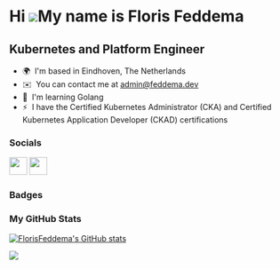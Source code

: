 Hi ![](https://user-images.githubusercontent.com/18350557/176309783-0785949b-9127-417c-8b55-ab5a4333674e.gif)My name is Floris Feddema
======================================================================================================================================

Kubernetes and Platform Engineer
----------------------

* 🌍  I'm based in Eindhoven, The Netherlands
* ✉️  You can contact me at [admin@feddema.dev](mailto:admin@feddema.dev)
* 🧠  I'm learning Golang
* ⚡  I have the Certified Kubernetes Administrator (CKA) and Certified Kubernetes Application Developer (CKAD) certifications

### Socials

<p > 
    <a href="https://www.github.com/FlorisFeddema" target="_blank" rel="noreferrer"><img src="https://raw.githubusercontent.com/danielcranney/readme-generator/main/public/icons/socials/github.svg" width="32" height="32" /></a>
    <a href="https://www.linkedin.com/in/florisfeddema" target="_blank" rel="noreferrer"><img src="https://raw.githubusercontent.com/danielcranney/readme-generator/main/public/icons/socials/linkedin.svg" width="32" height="32" /></a>
</p>

### Badges
<!--START_SECTION:badges-->
<!--END_SECTION:badges-->

### My GitHub Stats

<a href="http://www.github.com/FlorisFeddema"><img src="https://github-readme-stats.vercel.app/api?username=FlorisFeddema&show_icons=true&hide=&count_private=true&title_color=a855f7&text_color=ffffff&icon_color=a855f7&bg_color=1c1917&hide_border=true&show_icons=true" alt="FlorisFeddema's GitHub stats" /></a>

<a href="http://www.github.com/FlorisFeddema"><img src="https://github-readme-streak-stats.herokuapp.com/?user=FlorisFeddema&stroke=ffffff&background=1c1917&ring=a855f7&fire=a855f7&currStreakNum=ffffff&currStreakLabel=a855f7&sideNums=ffffff&sideLabels=ffffff&dates=ffffff&hide_border=true" /></a>

